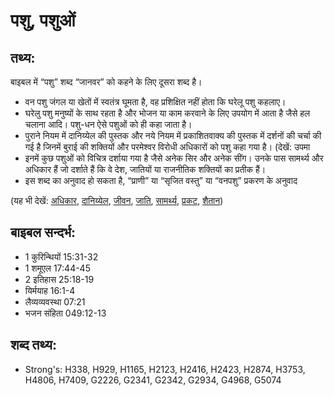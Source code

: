 # पशु, पशुओं #

## तथ्य: ##

बाइबल में “पशु” शब्द “जानवर” को कहने के लिए दूसरा शब्द है।

* वन पशु जंगल या खेतों में स्वतंत्र घूमता है, वह प्रशिक्षित नहीं होता कि घरेलू पशु कहलाए।
* घरेलु पशु मनुष्यों के साथ रहता है और भोजन या काम करवाने के लिए उपयोग में आता है जैसे हल चलाना आदि। पशु-धन ऐसे पशुओं को ही कहा जाता है।
* पुराने नियम में दानिय्येल की पुस्तक और नये नियम में प्रकाशितवाक्य की पुस्तक में दर्शनों की चर्चा की गई है जिनमें बुराई की शक्तियों और परमेश्वर विरोधी अधिकारों को पशु कहा गया है।  (देखें: उपमा
* इनमें कुछ पशुओं को विचित्र दर्शाया गया है जैसे अनेक सिर और अनेक सींग। उनके पास सामर्थ्य और अधिकार हैं जो दर्शाते हैं कि वे देश, जातियों या राजनीतिक शक्तियों का प्रतीक हैं।
* इस शब्द का अनुवाद हो सकता है, “प्राणी” या “सृजित वस्तु” या “वनपशु” प्रकरण के अनुवाद

(यह भी देखें: [अधिकार](../authority.md), [दानिय्येल](../daniel.md), [जीवन](../livestock.md), [जाति](../nation.md), [सामर्थ्य](../power.md), [प्रकट](../reveal.md), [शैतान](../beelzebul.md))

## बाइबल सन्दर्भ: ##

* 1 कुरिन्थियों 15:31-32
* 1 शमूएल 17:44-45
* 2 इतिहास 25:18-19
* यिर्मयाह 16:1-4
* लैव्यव्यवस्था 07:21
* भजन संहिता 049:12-13

## शब्द तथ्य: ##

* Strong's: H338, H929, H1165, H2123, H2416, H2423, H2874, H3753, H4806, H7409, G2226, G2341, G2342, G2934, G4968, G5074

